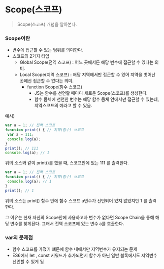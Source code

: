 # Scope(스코프)

> Scope(스코프) 개념을 알아본다.

### Scope이란

- 변수에 접근할 수 있는 범위를 의미한다.
- 스코프의 2가지 타입
  - Global Scope(전역 스코프) : 어느 곳에서든 해당 변수에 접근할 수 있다는 의미.
  - Local Scope(지역 스코프) : 해당 지역에서만 접근할 수 있어 지역을 벗어난 곳에선 접근할 수 없다는 의미.
    - function Scope(함수 스코프)
      - JS는 함수를 선언할 때마다 새로운 Scope(스코프)를 생성한다. 
      - 함수 몸체에 선언한 변수는 해당 함수 몸체 안에서만 접근할 수 있는데, 지역스코프의 예라고 할 수 있음.

예시)

```javascript
var a = 1; // 전역 스코프
function print() { // 지역(함수) 스코프
 var a = 111;
 console.log(a);
}
print(); // 111
console.log(a); // 1
```

위의 소스와 같이 print()를 했을 때, 스코프안에 있는 111 를 출력한다.

```javascript
var a = 1; // 전역 스코프
function print() { // 지역(함수) 스코프
 console.log(a); // 1
}
print(); // 1
```

위의 소스는 print() 함수 안에 함수 스코프 a변수가 선언되어 있지 않았지만 1 를 출력한다.

그 이유는 현재 자신의 Scope안에 사용하고자 변수가 없다면 Scope Chain을 통해 해당 변수를 찾게된다. 그래서 전역 스코프에 있는 변수 a를 호출한다.



### var의 문제점

- 함수 스코프를 가졌기 떄문에 함수 내에서만 지역변수가 유지되는 문제
- ES6에서 let , const 키워드가 추가되면서 함수가 아닌 일반 블록에서도 지역변수 선언할 수 있게 됨
